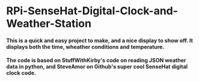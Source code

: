 # RPi-SenseHat-Digital-Clock-and-Weather-Station
#### This is a quick and easy project to make, and a nice display to show off. It displays both the time, wheather conditions and temperature.
#### The code is based on StuffWithKirby's code on reading JSON weather data in python, and SteveAmor on Github's super cool SenseHat digital clock code.
